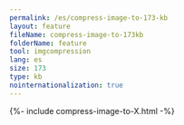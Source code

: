 ```yaml
---
permalink: /es/compress-image-to-173-kb
layout: feature
fileName: compress-image-to-173kb
folderName: feature
tool: imgcompression
lang: es
size: 173
type: kb
nointernationalization: true
---
```

{%- include compress-image-to-X.html -%}
      
